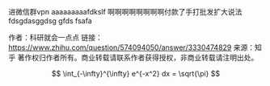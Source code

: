 进微信群vpn
aaaaaaaaafdkslf
啊啊啊啊啊啊啊啊付款了手打批发扩大说法
fdsgdasggdsg
gfds
fsafa


作者：科研就会一点点
链接：https://www.zhihu.com/question/574094050/answer/3330474829
来源：知乎
著作权归作者所有。商业转载请联系作者获得授权，非商业转载请注明出处。


$$
\int_{-\infty}^{\infty} e^{-x^2} dx = \sqrt{\pi}
$$